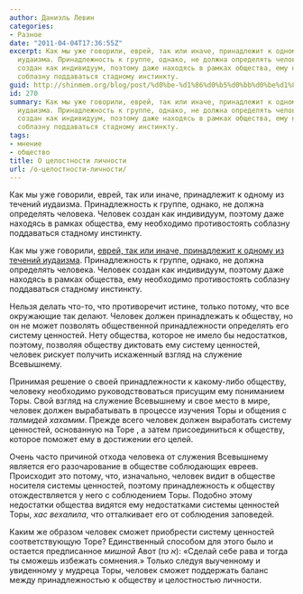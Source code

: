 ```yaml
---
author: Даниэль Левин
categories:
- Разное
date: "2011-04-04T17:36:55Z"
excerpt: Как мы уже говорили, еврей, так или иначе, принадлежит к одному из течений
  иудаизма. Принадлежность к группе, однако, не должна определять человека. Человек
  создан как индивидуум, поэтому даже находясь в рамках общества, ему необходимо противостоять
  соблазну поддаваться стадному инстинкту.
guid: http://shinmem.org/blog/post/%d0%be-%d1%86%d0%b5%d0%bb%d0%be%d1%81%d1%82%d0%bd%d0%be%d1%81%d1%82%d0%b8-%d0%bb%d0%b8%d1%87%d0%bd%d0%be%d1%81%d1%82%d0%b8
id: 270
summary: Как мы уже говорили, еврей, так или иначе, принадлежит к одному из течений
  иудаизма. Принадлежность к группе, однако, не должна определять человека. Человек
  создан как индивидуум, поэтому даже находясь в рамках общества, ему необходимо противостоять
  соблазну поддаваться стадному инстинкту.
tags:
- мнение
- общество
title: О целостности личности
url: /о-целостности-личности/
---
```

Как мы уже говорили, еврей, так или иначе, принадлежит к одному из течений иудаизма. Принадлежность к группе, однако, не должна определять человека. Человек создан как индивидуум, поэтому даже находясь в рамках общества, ему необходимо противостоять соблазну поддаваться стадному инстинкту.<!--more-->

Как мы уже говорили, [еврей, так или иначе, принадлежит к одному из течений иудаизма](http://shinmem.org/blog/post/%d0%be-%d0%bf%d1%80%d0%b8%d0%bd%d0%b0%d0%b4%d0%bb%d0%b5%d0%b6%d0%bd%d0%be%d1%81%d1%82%d0%b8-%d0%ba-%d0%be%d0%b1%d1%89%d0%b5%d1%81%d1%82%d0%b2%d1%83). Принадлежность к группе, однако, не должна определять человека. Человек создан как индивидуум, поэтому даже находясь в рамках общества, ему необходимо противостоять соблазну поддаваться стадному инстинкту. 

Нельзя делать что-то, что противоречит истине, только потому, что все окружающие так делают. Человек должен принадлежать к обществу, но он не может позволять общественной принадлежности определять его систему ценностей. Нету общества, которое не имело бы недостатков, поэтому, позволяя обществу диктовать ему систему ценностей, человек рискует получить искаженный взгляд на служение Всевышнему. 

Принимая решение о своей принадлежности к какому-либо обществу, человеку необходимо руководствоваться присущим ему пониманием Торы. Свой взгляд на служение Всевышнему и свое место в мире, человек должен вырабатывать в процессе изучения Торы и общения с _талмидей хахамим_. Прежде всего человек должен выработать систему ценностей, основанную на Торе , а затем присоединиться к обществу, которое поможет ему в достижении его целей. 

Очень часто причиной отхода человека от служения Всевышнему является его разочарование в обществе соблюдающих евреев. Происходит это потому, что, изначально, человек видит в обществе носителя системы ценностей, поэтому принадлежность к обществу отождествляется у него с соблюдением Торы. Подобно этому недостатки общества видятся ему недостатками системы ценностей Торы, _хас вехалила_, что отталкивает его от соблюдения заповедей. 

Каким же образом человек сможет приобрести систему ценностей соответствующую Торе? Единственный способом для этого было и остается предписанное _мишной_ Авот (א טז): «Сделай себе рава и тогда ты сможешь избежать сомнения.» Только следуя выученному и увиденному у мудреца Торы, человек сможет поддержать баланс между принадлежностью к обществу и целостностью личности.